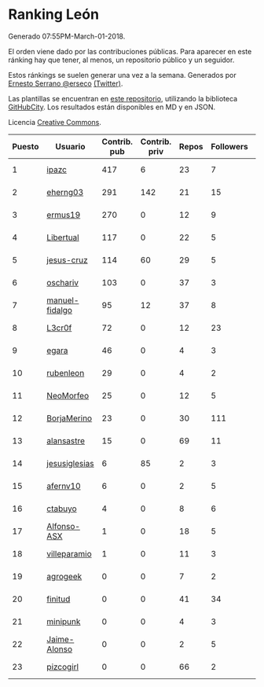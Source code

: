 # Ranking León

Generado 07:55PM-March-01-2018.

El orden viene dado por las contribuciones públicas. Para aparecer en este ránking hay que tener, al menos, un repositorio público y un seguidor.

Estos ránkings se suelen generar una vez a la semana. Generados por [Ernesto Serrano @erseco](https://github.com/erseco/) [(Twitter)](https://twitter.com/erseco).

Las plantillas se encuentran en [este repositorio](https://github.com/iblancasa/GH-Spanish-Ranking), utilizando la biblioteca [GitHubCity](https://github.com/iblancasa/GitHubCity). Los resultados están disponibles en MD y en JSON.

Licencia [Creative Commons](https://creativecommons.org/licenses/by/4.0/).

| Puesto   |  Usuario  | Contrib. pub | Contrib. priv |Repos| Followers | Desde |  Avatar  |
|----------|-----------|--------------|---------------|-----|-----------|-------|----------|
|1|[ipazc](https://github.com/ipazc)|417|6|23|7|2014-03-03|![ipazc](https://avatars0.githubusercontent.com/u/6841743)|
|2|[eherng03](https://github.com/eherng03)|291|142|21|15|2016-03-03|![eherng03](https://avatars1.githubusercontent.com/u/17623621)|
|3|[ermus19](https://github.com/ermus19)|270|0|12|9|2012-12-14|![ermus19](https://avatars3.githubusercontent.com/u/3046446)|
|4|[Libertual](https://github.com/Libertual)|117|0|22|5|2014-11-17|![Libertual](https://avatars1.githubusercontent.com/u/9809302)|
|5|[jesus-cruz](https://github.com/jesus-cruz)|114|60|29|5|2016-03-04|![jesus-cruz](https://avatars2.githubusercontent.com/u/17657793)|
|6|[oschariv](https://github.com/oschariv)|103|0|37|3|2016-09-26|![oschariv](https://avatars1.githubusercontent.com/u/22443024)|
|7|[manuel-fidalgo](https://github.com/manuel-fidalgo)|95|12|37|8|2016-02-05|![manuel-fidalgo](https://avatars1.githubusercontent.com/u/17085524)|
|8|[L3cr0f](https://github.com/L3cr0f)|72|0|12|23|2016-02-25|![L3cr0f](https://avatars0.githubusercontent.com/u/17481756)|
|9|[egara](https://github.com/egara)|46|0|4|3|2015-08-07|![egara](https://avatars0.githubusercontent.com/u/13696843)|
|10|[rubenleon](https://github.com/rubenleon)|29|0|4|2|2017-06-08|![rubenleon](https://avatars3.githubusercontent.com/u/29290728)|
|11|[NeoMorfeo](https://github.com/NeoMorfeo)|25|0|12|5|2013-03-04|![NeoMorfeo](https://avatars2.githubusercontent.com/u/3766333)|
|12|[BorjaMerino](https://github.com/BorjaMerino)|23|0|30|111|2012-05-03|![BorjaMerino](https://avatars1.githubusercontent.com/u/1701534)|
|13|[alansastre](https://github.com/alansastre)|15|0|69|11|2013-12-02|![alansastre](https://avatars0.githubusercontent.com/u/6086933)|
|14|[jesusiglesias](https://github.com/jesusiglesias)|6|85|2|3|2015-02-27|![jesusiglesias](https://avatars1.githubusercontent.com/u/11229430)|
|15|[afernv10](https://github.com/afernv10)|6|0|2|5|2017-02-23|![afernv10](https://avatars0.githubusercontent.com/u/25979114)|
|16|[ctabuyo](https://github.com/ctabuyo)|4|0|8|6|2015-08-12|![ctabuyo](https://avatars1.githubusercontent.com/u/13765677)|
|17|[Alfonso-ASX](https://github.com/Alfonso-ASX)|1|0|18|5|2012-01-11|![Alfonso-ASX](https://avatars2.githubusercontent.com/u/1320670)|
|18|[villeparamio](https://github.com/villeparamio)|1|0|11|3|2015-12-01|![villeparamio](https://avatars2.githubusercontent.com/u/16100827)|
|19|[agrogeek](https://github.com/agrogeek)|0|0|7|2|2009-04-01|![agrogeek](https://avatars0.githubusercontent.com/u/69480)|
|20|[finitud](https://github.com/finitud)|0|0|41|34|2010-02-24|![finitud](https://avatars2.githubusercontent.com/u/209716)|
|21|[minipunk](https://github.com/minipunk)|0|0|4|3|2012-09-20|![minipunk](https://avatars0.githubusercontent.com/u/2388305)|
|22|[Jaime-Alonso](https://github.com/Jaime-Alonso)|0|0|2|5|2014-01-28|![Jaime-Alonso](https://avatars2.githubusercontent.com/u/6524034)|
|23|[pizcogirl](https://github.com/pizcogirl)|0|0|66|2|2014-09-26|![pizcogirl](https://avatars2.githubusercontent.com/u/8928281)|
